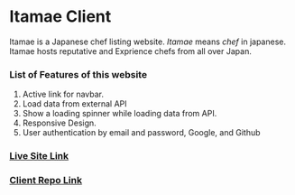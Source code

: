 # Itamae Client

Itamae is a Japanese chef listing website. _Itamae_ means _chef_ in japanese. Itamae hosts reputative and Exprience chefs from all over Japan.

### List of Features of this website

1. Active link for navbar.
2. Load data from external API
3. Show a loading spinner while loading data from API.
4. Responsive Design.
5. User authentication by email and password, Google, and Github

### [Live Site Link](https://itamae-client.web.app/)

### [Client Repo Link](https://github.com/programming-hero-web-course-4/b7a10-chef-recipe-hunter-client-side-StepAsideLiL)
